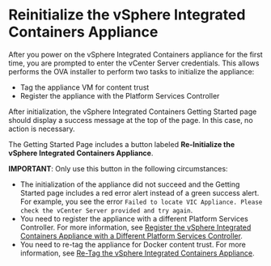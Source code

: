 # Reinitialize the vSphere Integrated Containers Appliance

After you power on the vSphere Integrated Containers appliance for the first time, you are prompted to enter the vCenter Server credentials. This allows performs the OVA installer to perform two tasks to  initialize the appliance:

- Tag the appliance VM for content trust
- Register the appliance with the Platform Services Controller

After initialization, the vSphere Integrated Containers Getting Started page should display a success message at the top of the page. In this case, no action is necessary.

The Getting Started Page includes a button labeled **Re-Initialize the  vSphere Integrated Containers Appliance**. 

**IMPORTANT**: Only use this button in the following circumstances:

* The initialization of the appliance did not succeed and the Getting Started page includes a red error alert instead of a green success alert. For example, you see the error `Failed to locate VIC Appliance. Please check the vCenter Server provided and try again`.
* You need to register the appliance with a different Platform Services Controller. For more information, see [Register the vSphere Integrated Containers Appliance with a Different Platform Services Controller](register_different_psc.md).
* You need to re-tag the appliance for Docker content trust. For more information, see [Re-Tag the vSphere Integrated Containers Appliance](retag_appliance.md).
